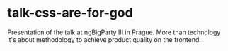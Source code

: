 # talk-css-are-for-god
Presentation of the talk at ngBigParty III in Prague. More than technology it's about methodology to achieve product quality on the frontend.
